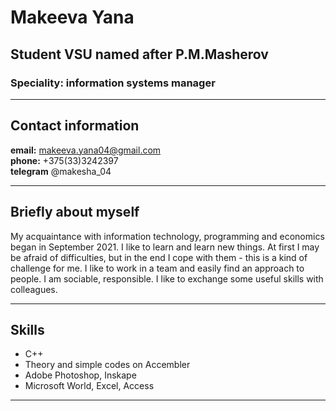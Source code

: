 # Makeeva Yana 
## Student VSU named after P.M.Masherov
### Speciality: information systems manager
***
## Contact information
**email:** makeeva.yana04@gmail.com       
**phone:** +375(33)3242397         
 **telegram** @makesha_04       
 ***
 ## Briefly about myself
 My acquaintance with information technology, programming and economics began in September 2021.  I like to learn and learn new things. At first I may be afraid of difficulties, but in the end I cope with them - this is a kind of challenge for me. I like to work in a team and easily find an approach to people. I am sociable, responsible. I like to exchange some useful skills with colleagues.
 ***
 ## Skills
 - C++
 - Theory and simple codes on Accembler
 - Adobe Photoshop, Inskape
 - Microsoft World, Excel, Access 
 ***
